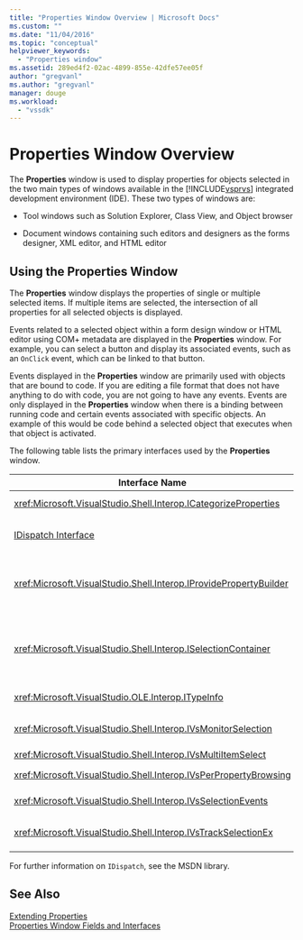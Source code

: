 ```yaml
---
title: "Properties Window Overview | Microsoft Docs"
ms.custom: ""
ms.date: "11/04/2016"
ms.topic: "conceptual"
helpviewer_keywords: 
  - "Properties window"
ms.assetid: 289ed4f2-02ac-4899-855e-42dfe57ee05f
author: "gregvanl"
ms.author: "gregvanl"
manager: douge
ms.workload: 
  - "vssdk"
---
```

# Properties Window Overview
The **Properties** window is used to display properties for objects selected in the two main types of windows available in the [!INCLUDE[vsprvs](../../code-quality/includes/vsprvs_md.md)] integrated development environment (IDE). These two types of windows are:  
  
-   Tool windows such as Solution Explorer, Class View, and Object browser  
  
-   Document windows containing such editors and designers as the forms designer, XML editor, and HTML editor  
  
## Using the Properties Window  
 The **Properties** window displays the properties of single or multiple selected items. If multiple items are selected, the intersection of all properties for all selected objects is displayed.  
  
 Events related to a selected object within a form design window or HTML editor using COM+ metadata are displayed in the **Properties** window. For example, you can select a button and display its associated events, such as an `OnClick` event, which can be linked to that button.  
  
 Events displayed in the **Properties** window are primarily used with objects that are bound to code. If you are editing a file format that does not have anything to do with code, you are not going to have any events. Events are only displayed in the **Properties** window when there is a binding between running code and certain events associated with specific objects. An example of this would be code behind a selected object that executes when that object is activated.  
  
 The following table lists the primary interfaces used by the **Properties** window.  
  
|Interface Name|Description|  
|--------------------|-----------------|  
|<xref:Microsoft.VisualStudio.Shell.Interop.ICategorizeProperties>|Provides a list of categories to the **Properties** window and maps each property to a category.|  
|[IDispatch Interface](/previous-versions/windows/desktop/api/oaidl/nn-oaidl-idispatch)|Exposes an object's methods and properties to programming tools and other applications that support automation.|  
|<xref:Microsoft.VisualStudio.Shell.Interop.IProvidePropertyBuilder>|Provides ellipsis (...) buttons called *builders* that open modal dialog windows implemented by the object itself. Used when a value is not easily typed by the user in a text field. For example, it might be used to open a color picker that determines the RGB value for you.|  
|<xref:Microsoft.VisualStudio.Shell.Interop.ISelectionContainer>|Provides access to objects used to update information displayed in the **Properties** window. <xref:Microsoft.VisualStudio.Shell.Interop.ISelectionContainer> is implemented by VSPackages for each window that contains selectable objects with related properties to be displayed.|  
|<xref:Microsoft.VisualStudio.OLE.Interop.ITypeInfo>|Provides information about the type of an object such as methods of an interface and fields of a structure.|  
|<xref:Microsoft.VisualStudio.Shell.Interop.IVsMonitorSelection>|Enables VSPackages to receive notification of selection events and to retrieve information about the current project hierarchy, item, element value, and command UI context.|  
|<xref:Microsoft.VisualStudio.Shell.Interop.IVsMultiItemSelect>|Provides the environment with access to multiple selections.|  
|<xref:Microsoft.VisualStudio.Shell.Interop.IVsPerPropertyBrowsing>|Used to provide localized names on some properties displayed in the **Properties** window.|  
|<xref:Microsoft.VisualStudio.Shell.Interop.IVsSelectionEvents>|Notifies registered VSPackages of changes to the current selection, element value, or command UI context.|  
|<xref:Microsoft.VisualStudio.Shell.Interop.IVsTrackSelectionEx>|Notifies the environment of a change in the current selection and provides access to hierarchy and item information relating to the new selection.|  
  
 For further information on `IDispatch`, see the MSDN library.  
  
## See Also  
 [Extending Properties](../../extensibility/internals/extending-properties.md)   
 [Properties Window Fields and Interfaces](../../extensibility/internals/properties-window-fields-and-interfaces.md)
